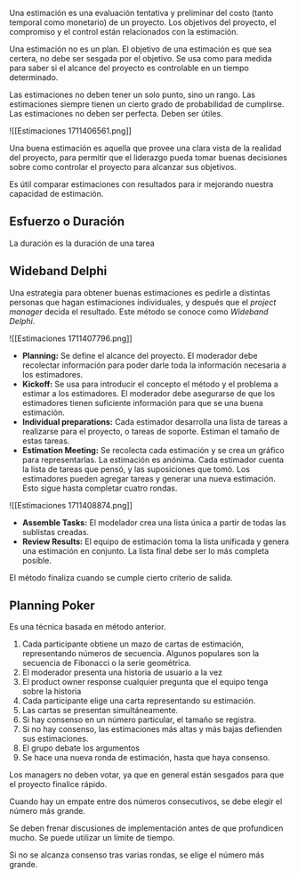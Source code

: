 Una estimación es una evaluación tentativa y preliminar del costo (tanto temporal como monetario) de un proyecto. Los objetivos del proyecto, el compromiso y el control están relacionados con la estimación.

Una estimación no es un plan. El objetivo de una estimación es que sea certera, no debe ser sesgada por el objetivo. Se usa como para medida para saber si el alcance del proyecto es controlable en un tiempo determinado.

Las estimaciones no deben tener un solo punto, sino un rango. Las estimaciones siempre tienen un cierto grado de probabilidad de cumplirse. Las estimaciones no deben ser perfecta. Deben ser útiles.

![[Estimaciones 1711406561.png]]

Una buena estimación es aquella que provee una clara vista de la realidad del proyecto, para permitir que el liderazgo pueda tomar buenas decisiones sobre como controlar el proyecto para alcanzar sus objetivos.

Es útil comparar estimaciones con resultados para ir mejorando nuestra capacidad de estimación.

## Esfuerzo o Duración

La duración es la duración de una tarea

## Wideband Delphi

Una estrategia para obtener buenas estimaciones es pedirle a distintas personas que hagan estimaciones individuales, y después que el *project manager* decida el resultado. Este método se conoce como *Wideband Delphi*.

![[Estimaciones 1711407796.png]]

- **Planning:** Se define el alcance del proyecto. El moderador debe recolectar información para poder darle toda la información necesaria a los estimadores.
- **Kickoff:** Se usa para introducir el concepto el método y el problema a estimar a los estimadores. El moderador debe asegurarse de que los estimadores tienen suficiente información para que se una buena estimación.
- **Individual preparations:** Cada estimador desarrolla una lista de tareas a realizarse para el proyecto, o tareas de soporte. Estiman el tamaño de estas tareas.
- **Estimation Meeting:** Se recolecta cada estimación y se crea un gráfico para representarlas. La estimación es anónima. Cada estimador cuenta la lista de tareas que pensó, y las suposiciones que tomó. Los estimadores pueden agregar tareas y generar una nueva estimación. Esto sigue hasta completar cuatro rondas.

![[Estimaciones 1711408874.png]]

- **Assemble Tasks:** El modelador crea una lista única a partir de todas las sublistas creadas.
- **Review Results:** El equipo de estimación toma la lista unificada y genera una estimación en conjunto. La lista final debe ser lo más completa posible.

El método finaliza cuando se cumple cierto criterio de salida.

## Planning Poker

Es una técnica basada en método anterior.

1. Cada participante obtiene un mazo de cartas de estimación, representando números de secuencia. Algunos populares son la secuencia de Fibonacci o la serie geométrica.
2. El moderador presenta una historia de usuario a la vez
3. El product owner response cualquier pregunta que el equipo tenga sobre la historia
4. Cada participante elige una carta representando su estimación.
5. Las cartas se presentan simultáneamente.
6. Si hay consenso en un número particular, el tamaño se registra.
7. Si no hay consenso, las estimaciones más altas y más bajas defienden sus estimaciones.
8. El grupo debate los argumentos
9. Se hace una nueva ronda de estimación, hasta que haya consenso.

Los managers no deben votar, ya que en general están sesgados para que el proyecto finalice rápido.

Cuando hay un empate entre dos números consecutivos, se debe elegir el número más grande.

Se deben frenar discusiones de implementación antes de que profundicen mucho. Se puede utilizar un límite de tiempo.

Si no se alcanza consenso tras varias rondas, se elige el número más grande.
